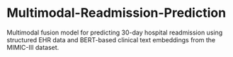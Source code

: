 # Multimodal-Readmission-Prediction
Multimodal fusion model for predicting 30-day hospital readmission using structured EHR data and BERT-based clinical text embeddings from the MIMIC-III dataset.
